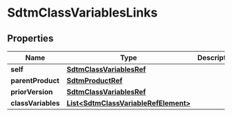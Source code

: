 

# SdtmClassVariablesLinks


## Properties

| Name | Type | Description | Notes |
|------------ | ------------- | ------------- | -------------|
|**self** | [**SdtmClassVariablesRef**](SdtmClassVariablesRef.md) |  |  [optional] |
|**parentProduct** | [**SdtmProductRef**](SdtmProductRef.md) |  |  [optional] |
|**priorVersion** | [**SdtmClassVariablesRef**](SdtmClassVariablesRef.md) |  |  [optional] |
|**classVariables** | [**List&lt;SdtmClassVariableRefElement&gt;**](SdtmClassVariableRefElement.md) |  |  [optional] |



